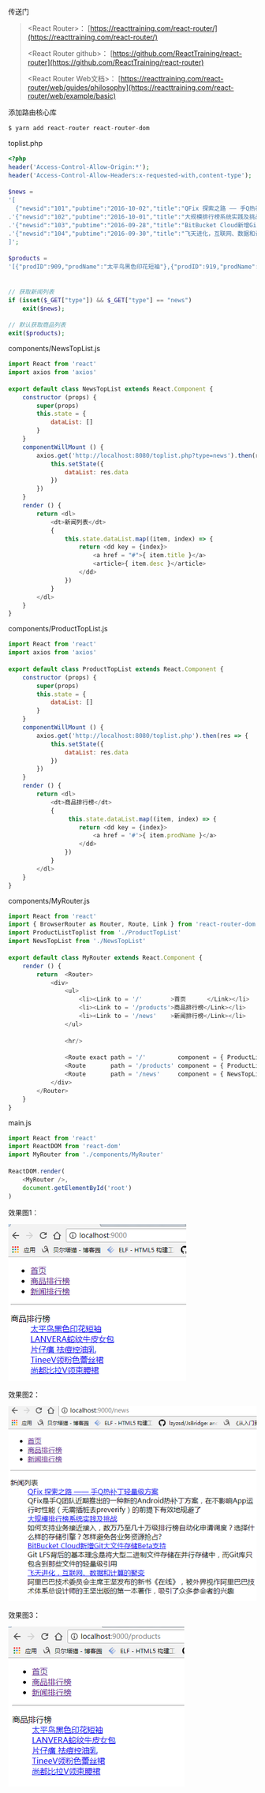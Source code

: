 传送门

> &lt;React Router&gt;： [https://reacttraining.com/react-router/](https://reacttraining.com/react-router/)
>
> &lt;React Router github&gt;： [https://github.com/ReactTraining/react-router](https://github.com/ReactTraining/react-router)
>
> &lt;React Router Web文档&gt;： [https://reacttraining.com/react-router/web/guides/philosophy](https://reacttraining.com/react-router/web/example/basic)

添加路由核心库

```js
$ yarn add react-router react-router-dom
```

toplist.php

```php
<?php
header('Access-Control-Allow-Origin:*');  
header('Access-Control-Allow-Headers:x-requested-with,content-type'); 

$news =
'[
  {"newsid":"101","pubtime":"2016-10-02","title":"QFix 探索之路 —— 手Q热补丁轻量级方案 ","desc":"QFix是手Q团队近期推出的一种新的Android热补丁方案，在不影响App运行时性能（无需插桩去preverify）的前提下有效地规避了","isdeleted":false},'
.'{"newsid":"102","pubtime":"2016-10-01","title":"大规模排行榜系统实践及挑战 ","desc":" 如何支持业务接近接入，数万乃至几十万级排行榜自动化申请调度？选择什么样的存储引擎？怎样避免各业务资源抢占? ","isdeleted":false},'
.'{"newsid":"103","pubtime":"2016-09-28","title":"BitBucket Cloud新增Git大文件存储Beta支持 ","desc":"Git LFS背后的基本理念是将大型二进制文件存储在并行存储中，而Git库只包含到那些文件的轻量级引用","isdeleted":false},'
.'{"newsid":"104","pubtime":"2016-09-30","title":"飞天进化，互联网、数据和计算的聚变 ","desc":"阿里巴巴技术委员会主席王坚发布的新书《在线》，被外界视作阿里巴巴技术体系总设计师的王坚出版的第一本著作，吸引了众多参会者的兴趣","isdeleted":true}
]';

$products =
'[{"prodID":909,"prodName":"太平鸟黑色印花短袖"},{"prodID":919,"prodName":"LANVERA蛇纹牛皮女包"},{"prodID":918,"prodName":"片仔癀 祛痘控油乳"},{"prodID":929,"prodName":"TineeV领粉色蕾丝裙"},{"prodID":939,"prodName":"尚都比拉V领束腰裙"}]';


// 获取新闻列表
if (isset($_GET["type"]) && $_GET["type"] == "news") 
    exit($news);

// 默认获取商品列表
exit($products);
```

components/NewsTopList.js

```js
import React from 'react'
import axios from 'axios'

export default class NewsTopList extends React.Component {
    constructor (props) {
        super(props)
        this.state = {
            dataList: []
        }
    }
    componentWillMount () {
        axios.get('http://localhost:8080/toplist.php?type=news').then(res => {
            this.setState({
                dataList: res.data
            })
        })
    }
    render () {
        return <dl>
            <dt>新闻列表</dt>
            {
                this.state.dataList.map((item, index) => {
                    return <dd key = {index}>
                        <a href = "#">{ item.title }</a>
                        <article>{ item.desc }</article>
                    </dd>
                })
            }
        </dl>
    }
}
```

components/ProductTopList.js

```js
import React from 'react'
import axios from 'axios'

export default class ProductTopList extends React.Component {
    constructor (props) {
        super(props)
        this.state = {
            dataList: []
        }
    }
    componentWillMount () {
        axios.get('http://localhost:8080/toplist.php').then(res => {
            this.setState({
                dataList: res.data
            })
        })
    }
    render () {
        return <dl>
            <dt>商品排行榜</dt>
            {
                 this.state.dataList.map((item, index) => { 
                    return <dd key = {index}>
                        <a href = '#'>{ item.prodName }</a>
                    </dd>
                })
            }
        </dl>
    }
}
```

components/MyRouter.js

```js
import React from 'react'
import { BrowserRouter as Router, Route, Link } from 'react-router-dom'
import ProductListToplist from './ProductTopList'
import NewsTopList from './NewsTopList'

export default class MyRouter extends React.Component {
    render () {
        return  <Router>
            <div>
                <ul>
                    <li><Link to = '/'        >首页      </Link></li>
                    <li><Link to = '/products'>商品排行榜</Link></li>
                    <li><Link to = '/news'    >新闻排行榜</Link></li>
                </ul>

                <hr/>

                <Route exact path = '/'         component = { ProductListToplist }/>
                <Route       path = '/products' component = { ProductListToplist }/>
                <Route       path = '/news'     component = { NewsTopList }/>
            </div>
        </Router>
    }
}
```

main.js

```js
import React from 'react'
import ReactDOM from 'react-dom'
import MyRouter from './components/MyRouter'

ReactDOM.render(
    <MyRouter />,
    document.getElementById('root')
)
```

效果图1：

![](/assets/router1.png)

效果图2：

![](/assets/rouoter2.png)

效果图3：

![](/assets/router3.png)

